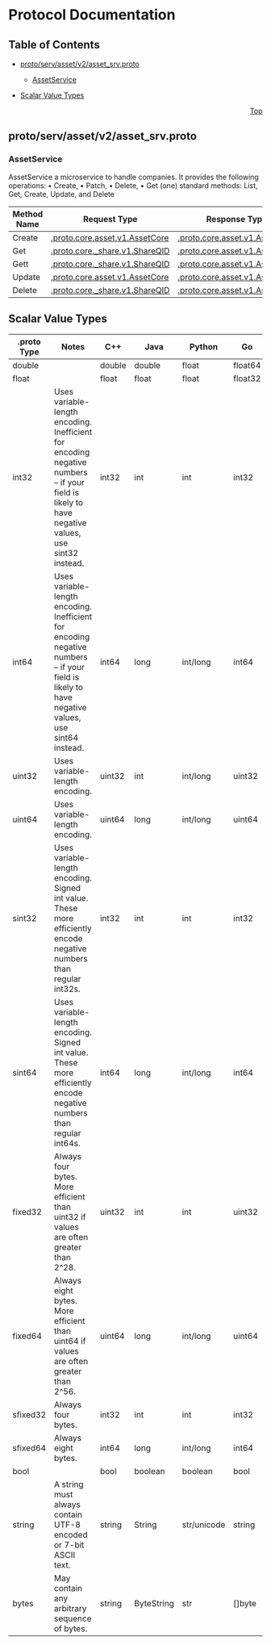 # Protocol Documentation
<a name="top"></a>

## Table of Contents

- [proto/serv/asset/v2/asset_srv.proto](#proto_serv_asset_v2_asset_srv-proto)
    - [AssetService](#proto-serv-asset-v2-AssetService)
  
- [Scalar Value Types](#scalar-value-types)



<a name="proto_serv_asset_v2_asset_srv-proto"></a>
<p align="right"><a href="#top">Top</a></p>

## proto/serv/asset/v2/asset_srv.proto


 

 

 


<a name="proto-serv-asset-v2-AssetService"></a>

### AssetService
AssetService
a microservice to handle companies. It provides the following operations:
• Create, • Patch, • Delete, • Get (one)
standard methods: List, Get, Create, Update, and Delete

| Method Name | Request Type | Response Type | Description |
| ----------- | ------------ | ------------- | ------------|
| Create | [.proto.core.asset.v1.AssetCore](#proto-core-asset-v1-AssetCore) | [.proto.core.asset.v1.AssetCore](#proto-core-asset-v1-AssetCore) | Create |
| Get | [.proto.core._share.v1.ShareQID](#proto-core-_share-v1-ShareQID) | [.proto.core.asset.v1.AssetCore](#proto-core-asset-v1-AssetCore) | Get |
| Gett | [.proto.core._share.v1.ShareQID](#proto-core-_share-v1-ShareQID) | [.proto.core.asset.v1.AssetCore](#proto-core-asset-v1-AssetCore) | Gett |
| Update | [.proto.core.asset.v1.AssetCore](#proto-core-asset-v1-AssetCore) | [.proto.core.asset.v1.AssetCore](#proto-core-asset-v1-AssetCore) | Update |
| Delete | [.proto.core._share.v1.ShareQID](#proto-core-_share-v1-ShareQID) | [.proto.core.asset.v1.AssetCore](#proto-core-asset-v1-AssetCore) | Delete |

 



## Scalar Value Types

| .proto Type | Notes | C++ | Java | Python | Go | C# | PHP | Ruby |
| ----------- | ----- | --- | ---- | ------ | -- | -- | --- | ---- |
| <a name="double" /> double |  | double | double | float | float64 | double | float | Float |
| <a name="float" /> float |  | float | float | float | float32 | float | float | Float |
| <a name="int32" /> int32 | Uses variable-length encoding. Inefficient for encoding negative numbers – if your field is likely to have negative values, use sint32 instead. | int32 | int | int | int32 | int | integer | Bignum or Fixnum (as required) |
| <a name="int64" /> int64 | Uses variable-length encoding. Inefficient for encoding negative numbers – if your field is likely to have negative values, use sint64 instead. | int64 | long | int/long | int64 | long | integer/string | Bignum |
| <a name="uint32" /> uint32 | Uses variable-length encoding. | uint32 | int | int/long | uint32 | uint | integer | Bignum or Fixnum (as required) |
| <a name="uint64" /> uint64 | Uses variable-length encoding. | uint64 | long | int/long | uint64 | ulong | integer/string | Bignum or Fixnum (as required) |
| <a name="sint32" /> sint32 | Uses variable-length encoding. Signed int value. These more efficiently encode negative numbers than regular int32s. | int32 | int | int | int32 | int | integer | Bignum or Fixnum (as required) |
| <a name="sint64" /> sint64 | Uses variable-length encoding. Signed int value. These more efficiently encode negative numbers than regular int64s. | int64 | long | int/long | int64 | long | integer/string | Bignum |
| <a name="fixed32" /> fixed32 | Always four bytes. More efficient than uint32 if values are often greater than 2^28. | uint32 | int | int | uint32 | uint | integer | Bignum or Fixnum (as required) |
| <a name="fixed64" /> fixed64 | Always eight bytes. More efficient than uint64 if values are often greater than 2^56. | uint64 | long | int/long | uint64 | ulong | integer/string | Bignum |
| <a name="sfixed32" /> sfixed32 | Always four bytes. | int32 | int | int | int32 | int | integer | Bignum or Fixnum (as required) |
| <a name="sfixed64" /> sfixed64 | Always eight bytes. | int64 | long | int/long | int64 | long | integer/string | Bignum |
| <a name="bool" /> bool |  | bool | boolean | boolean | bool | bool | boolean | TrueClass/FalseClass |
| <a name="string" /> string | A string must always contain UTF-8 encoded or 7-bit ASCII text. | string | String | str/unicode | string | string | string | String (UTF-8) |
| <a name="bytes" /> bytes | May contain any arbitrary sequence of bytes. | string | ByteString | str | []byte | ByteString | string | String (ASCII-8BIT) |

